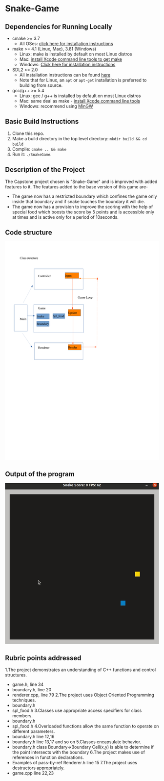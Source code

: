 # Snake-Game

## Dependencies for Running Locally
* cmake >= 3.7
  * All OSes: [click here for installation instructions](https://cmake.org/install/)
* make >= 4.1 (Linux, Mac), 3.81 (Windows)
  * Linux: make is installed by default on most Linux distros
  * Mac: [install Xcode command line tools to get make](https://developer.apple.com/xcode/features/)
  * Windows: [Click here for installation instructions](http://gnuwin32.sourceforge.net/packages/make.htm)
* SDL2 >= 2.0
  * All installation instructions can be found [here](https://wiki.libsdl.org/Installation)
  * Note that for Linux, an `apt` or `apt-get` installation is preferred to building from source.
* gcc/g++ >= 5.4
  * Linux: gcc / g++ is installed by default on most Linux distros
  * Mac: same deal as make - [install Xcode command line tools](https://developer.apple.com/xcode/features/)
  * Windows: recommend using [MinGW](http://www.mingw.org/)

## Basic Build Instructions

1. Clone this repo.
2. Make a build directory in the top level directory: `mkdir build && cd build`
3. Compile: `cmake .. && make`
4. Run it: `./SnakeGame`.

## Description of the Project

The Capstone project chosen is "Snake-Game" and is improved with added features to it.
The features added to the base version of this game are-
* The game now has a restricted boundary which confines the game only inside that boundary and if snake touches the boundary it will die.
* The game now has a provision to improve the scoring with the help of special food which boosts the score by 5 points and is accessible only at times and is active only for a period of 10seconds.

## Code structure

<img src="code_str">

## Output of the program

<img src="output"/>

## Rubric points addressed

1.The project demonstrates an understanding of C++ functions and control structures.
  * game.h, line 34
  * boundary.h, line 20
  * renderer.cpp, line 79
2.The project uses Object Oriented Programming techniques.
  * boundary.h
  * spl_food.h
3.Classes use appropriate access specifiers for class members.
  * boundary.h
  * spl_food.h
4.Overloaded functions allow the same function to operate on different parameters.
  * boundary.h line 12,16
  * boundary.h line 13,17 and so on
5.Classes encapsulate behavior.
  * boundary.h
    class Boundary->Boundary Cell(x,y) is able to determine if the point intersects with the boundary
6.The project makes use of references in function declarations.
  * Examples of pass-by-ref
    Renderer.h line 15
7.The project uses destructors appropriately.
  * game.cpp line 22,23
